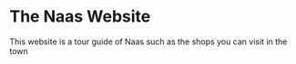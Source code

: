 # The Naas Website

This website is a tour guide of Naas such as the shops you can visit in the town
